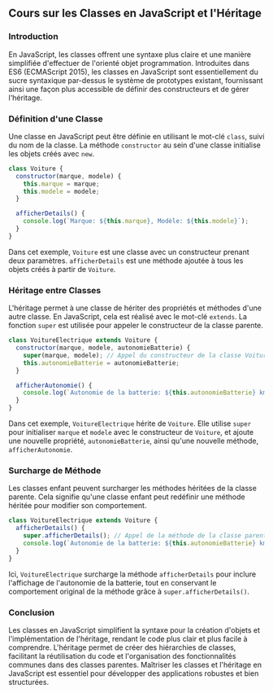 ## Cours sur les Classes en JavaScript et l'Héritage

### Introduction

En JavaScript, les classes offrent une syntaxe plus claire et une manière simplifiée d'effectuer de l'orienté objet programmation. Introduites dans ES6 (ECMAScript 2015), les classes en JavaScript sont essentiellement du sucre syntaxique par-dessus le système de prototypes existant, fournissant ainsi une façon plus accessible de définir des constructeurs et de gérer l'héritage.

### Définition d'une Classe

Une classe en JavaScript peut être définie en utilisant le mot-clé `class`, suivi du nom de la classe. La méthode `constructor` au sein d'une classe initialise les objets créés avec `new`.

```javascript
class Voiture {
  constructor(marque, modele) {
    this.marque = marque;
    this.modele = modele;
  }

  afficherDetails() {
    console.log(`Marque: ${this.marque}, Modèle: ${this.modele}`);
  }
}
```

Dans cet exemple, `Voiture` est une classe avec un constructeur prenant deux paramètres. `afficherDetails` est une méthode ajoutée à tous les objets créés à partir de `Voiture`.

### Héritage entre Classes

L'héritage permet à une classe de hériter des propriétés et méthodes d'une autre classe. En JavaScript, cela est réalisé avec le mot-clé `extends`. La fonction `super` est utilisée pour appeler le constructeur de la classe parente.

```javascript
class VoitureElectrique extends Voiture {
  constructor(marque, modele, autonomieBatterie) {
    super(marque, modele); // Appel du constructeur de la classe Voiture
    this.autonomieBatterie = autonomieBatterie;
  }

  afficherAutonomie() {
    console.log(`Autonomie de la batterie: ${this.autonomieBatterie} km`);
  }
}
```

Dans cet exemple, `VoitureElectrique` hérite de `Voiture`. Elle utilise `super` pour initialiser `marque` et `modele` avec le constructeur de `Voiture`, et ajoute une nouvelle propriété, `autonomieBatterie`, ainsi qu'une nouvelle méthode, `afficherAutonomie`.

### Surcharge de Méthode

Les classes enfant peuvent surcharger les méthodes héritées de la classe parente. Cela signifie qu'une classe enfant peut redéfinir une méthode héritée pour modifier son comportement.

```javascript
class VoitureElectrique extends Voiture {
  afficherDetails() {
    super.afficherDetails(); // Appel de la méthode de la classe parente
    console.log(`Autonomie de la batterie: ${this.autonomieBatterie} km`);
  }
}
```

Ici, `VoitureElectrique` surcharge la méthode `afficherDetails` pour inclure l'affichage de l'autonomie de la batterie, tout en conservant le comportement original de la méthode grâce à `super.afficherDetails()`.

### Conclusion

Les classes en JavaScript simplifient la syntaxe pour la création d'objets et l'implémentation de l'héritage, rendant le code plus clair et plus facile à comprendre. L'héritage permet de créer des hiérarchies de classes, facilitant la réutilisation du code et l'organisation des fonctionnalités communes dans des classes parentes. Maîtriser les classes et l'héritage en JavaScript est essentiel pour développer des applications robustes et bien structurées.